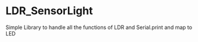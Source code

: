 # LDR_SensorLight
 Simple Library to handle all the functions of LDR and Serial.print and map to LED 
